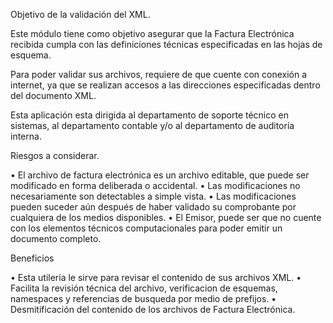 Objetivo de la validación del XML.

Este módulo tiene como objetivo asegurar que la Factura Electrónica recibida cumpla con las definiciones técnicas especificadas en las hojas de esquema.

Para poder validar sus archivos, requiere de que cuente con conexión a internet, ya que se realizan accesos a las direcciones especificadas dentro del documento XML.

Esta aplicación esta dirigida al departamento de soporte técnico en sistemas, al departamento contable y/o al departamento de auditoría interna.

Riesgos a considerar.

•	El archivo de factura electrónica es un archivo editable, que puede ser modificado en forma deliberada o accidental.
•	Las modificaciones no necesariamente son detectables a simple vista.
•	Las modificaciones pueden suceder aún después de haber validado su comprobante por cualquiera de los medios disponibles.
•	El Emisor, puede ser que no cuente con los elementos técnicos computacionales para poder emitir un documento completo.

Beneficios

•	Esta utilería le sirve para revisar el contenido de sus archivos XML.
•	Facilita la revisión técnica del archivo, verificacion de esquemas, namespaces y referencias de busqueda por medio de prefijos.
•	Desmitificación del contenido de los archivos de Factura Electrónica.
